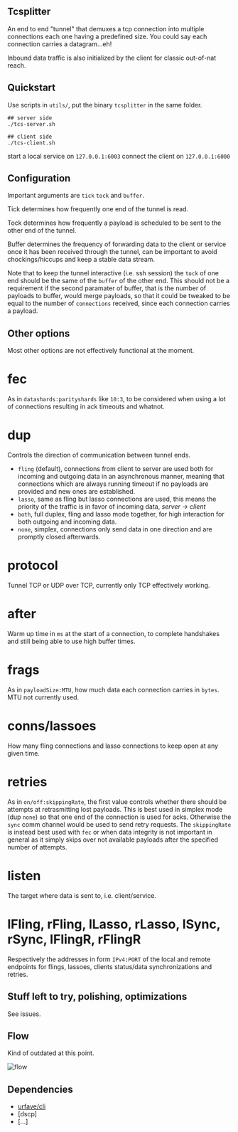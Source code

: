 ## Tcsplitter

An end to end "tunnel" that demuxes a tcp connection into multiple connections each one having a predefined size. You could say each connection carries a datagram...eh!

Inbound data traffic is also initialized by the client for classic out-of-nat reach.

## Quickstart
Use scripts in `utils/`, put the binary `tcsplitter` in the same folder.
```
## server side
./tcs-server.sh

## client side
./tcs-client.sh
```
start a local service on `127.0.0.1:6003`
connect the client on `127.0.0.1:6000`

## Configuration
Important arguments are `tick` `tock` and `buffer`.

Tick determines how frequently one end of the tunnel is read.

Tock determines how frequently a payload is scheduled to be sent to the other end of the tunnel.

Buffer determines the frequency of forwarding data to the client or service once
it has been received through the tunnel, can be important to avoid chockings/hiccups and keep a stable data stream.

Note that to keep the tunnel interactive (i.e. ssh session) the `tock` of one end
should be the same of the `buffer` of the other end. This should not be a requirement
if the second paramater of buffer, that is the number of payloads to buffer, would merge payloads, so that 
it could be tweaked to be equal to the number of `connections` received, since each connection carries a payload.

## Other options
Most other options are not effectively functional at the moment.
# fec
As in `datashards:parityshards` like `10:3`, to be considered when using a lot of connections resulting in ack timeouts and whatnot.
# dup
Controls the direction of communication between tunnel ends.
- `fling` (default), connections from client to server are used both for incoming and outgoing data in an asynchronous manner, meaning that connections which are always running timeout if no payloads are provided and new ones are established.
- `lasso`, same as fling but lasso connections are used, this means the priority of the traffic is in favor of incoming data, *server -> client*
- `both`, full duplex, fling and lasso mode together, for high interaction for both outgoing and incoming data.
- `none`, simplex, connections only send data in one direction and are promptly closed afterwards.
# protocol
Tunnel TCP or UDP over TCP, currently only TCP effectively working.
# after
Warm up time in `ms` at the start of a connection, to complete handshakes and still being able to use high buffer times.
# frags
As in `payloadSize:MTU`, how much data each connection carries in `bytes`. MTU not currently used.
# conns/lassoes
How many fling connections and lasso connections to keep open at any given time.
# retries
As in `on/off:skippingRate`, the first value controls whether there should be attempts at retrasmitting lost payloads. This is best used in simplex mode (dup `none`) so that one end of the connection is used for acks. Otherwise the `sync` comm channel would be used to send retry requests. The `skippingRate` is instead best used with `fec` or when data integrity is not important in general as it simply skips over not available payloads after the specified number of attempts.
# listen
The target where data is sent to, i.e. client/service.
# lFling, rFling, lLasso, rLasso, lSync, rSync, lFlingR, rFlingR
Respectively the addresses in form `IPv4:PORT` of the local and remote endpoints for flings, lassoes, clients status/data synchronizations and retries.

## Stuff left to try, polishing, optimizations
See issues.

## Flow
Kind of outdated at this point.

![flow](https://github.com/untoreh/tcsplitter/raw/master/flow.png)

## Dependencies 

- [urfave/cli](https://github.com/urfave/cli)
- [dscp]
- [...]
